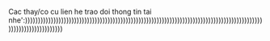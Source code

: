 Cac thay/co cu lien he trao doi thong tin tai nhe':)))))))))))))))))))))))))))))))))))))))))))))))))))))))))))))))))))))))))))))))))))))))))))))))))))))))))))))))))